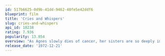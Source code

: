 ```yaml
---
id: 517b6625-0d9b-41dd-9462-40fe5e42ddf6
blueprint: film
title: 'Cries and Whispers'
slug: cries-and-whispers
api_id: 10238
rating: 7.936
popularity: 13.854
overview: "As Agnes slowly dies of cancer, her sisters are so deeply immersed in their own psychic pains that they can't offer her the support she needs. Maria is wracked with guilt at her husband's attempted suicide, caused by his discovery of her extramarital affair. The self-loathing, suicidal Karin seems to regard her sister with revulsion. Only Anna, the deeply religious maid who lost her young child, seems able to offer Agnes solace and empathy."
release_date: '1972-12-21'
---
```

